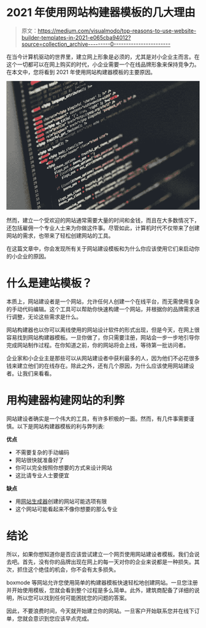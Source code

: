 # 2021 年使用网站构建器模板的几大理由

> 原文：<https://medium.com/visualmodo/top-reasons-to-use-website-builder-templates-in-2021-e065cba94012?source=collection_archive---------0----------------------->

在当今计算机驱动的世界里，建立网上形象是必须的，尤其是对小企业主而言。在这个一切都可以在网上购买的时代，小企业需要一个在线品牌形象来保持竞争力。在本文中，您将看到 2021 年使用网站构建器模板的主要原因。

![](img/43f1b42e55d5fd2a4814834cc54d6f1d.png)

然而，建立一个受欢迎的网站通常需要大量的时间和金钱，而且在大多数情况下，还包括雇佣一个专业人士来为你做这件事。尽管如此，计算机时代不仅带来了创建网站的需求，也带来了轻松创建网站的工具。

在这篇文章中，你会发现所有关于网站建设模板和为什么你应该使用它们来启动你的小企业的原因。

# 什么是建站模板？

本质上，网站建设者是一个网站，允许任何人创建一个在线平台，而无需使用复杂的手动代码编辑。这个工具可以帮助你快速构建一个网站，并根据你的品牌需求进行调整，无论这些需求是什么。

网站构建器也以你可以离线使用的网站设计软件的形式出现，但是今天，在网上很容易找到网站构建器模板。一旦你做了，你只需要注册，网站会一步一步地引导你完成网站制作过程。在你知道之前，你的网站将会上线，等待第一批访问者。

企业家和小企业主是那些可以从网站建设者中获利最多的人，因为他们不必花很多钱来建立他们的在线存在。除此之外，还有几个原因，为什么应该使用网站建设者。让我们来看看。

# 用构建器构建网站的利弊

网站建设者确实是一个伟大的工具，有许多积极的一面。然而，有几件事需要谨慎。以下是网站构建器模板的利与弊列表:

**优点**

*   不需要复杂的手动编码
*   网站很快就准备好了
*   你可以完全按照你想要的方式来设计网站
*   这比请专业人士要便宜

**缺点**

*   用[网站生成器](https://visualmodo.com/website-builder-vs-custom-website-what-works-best-for-you/)创建的网站可能选项有限
*   这个网站可能看起来不像你想要的那么专业

# 结论

所以，如果你想知道你是否应该尝试建立一个网页使用网站建设者模板。我们会说去吧。首先，没有你的品牌出现在网上的每一天对你的企业来说都是一种损失。其次，抓住这个绝佳的机会，你不会有太多损失。

boxmode 等网站允许您使用简单的构建器模板快速轻松地创建网站。一旦您注册并开始使用模板，您就会看到整个过程是多么简单。此外，建筑商配备了详细的说明，所以您可以找到任何可能困扰您的问题的答案。

因此，不要浪费时间，今天就开始建立你的网站。一旦客户开始联系您并在线下订单，您就会意识到您应该早点完成。